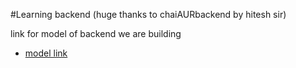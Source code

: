 #Learning backend (huge thanks to chaiAURbackend by hitesh sir) 

link for model of backend we are building
 - [model link](https://app.eraser.io/workspace/Gu9mVdqHi5umVYvsMpfj?origin=share)
